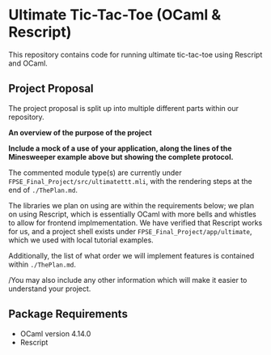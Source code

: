 # Ultimate Tic-Tac-Toe (OCaml & Rescript)

This repository contains code for running ultimate tic-tac-toe using Rescript and OCaml.

## Project Proposal

The project proposal is split up into multiple different parts within our repository.

__An overview of the purpose of the project__

__Include a mock of a use of your application, along the lines of the Minesweeper example above but showing the complete protocol.__

The commented module type(s) are currently under `FPSE_Final_Project/src/ultimatettt.mli`, with the rendering steps at the end of `./ThePlan.md`.

The libraries we plan on using are within the requirements below; we plan on using Rescript, which is essentially OCaml with more bells and whistles to allow for frontend implmementation. We have verified that Rescript works for us, and a project shell exists under `FPSE_Final_Project/app/ultimate`, which we used with local tutorial examples.

Additionally, the list of what order we will implement features is contained within `./ThePlan.md`.

/You may also include any other information which will make it easier to understand your project.

## Package Requirements

- OCaml version 4.14.0
- Rescript
